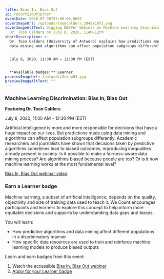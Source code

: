 ```yaml
---
title: Bias In, Bias Out
id: recoPfZIdOPjEYnpY
eventDate: 2020-07-08T03:00:00.000Z
coverImageUrl: /uploads/tooncalders_2048x1072.png
coverImageAltText: Digging DEEPer Webinar on Machine Learning Discrimination by
  Dr. Toon Calders on July 8, 2020, 11AM-12PM
shortDescription: >-
  Dr. Toon Calders (University of Antwerp) explains how predictions made using
  data mining and algorithms can affect population subgroups differently.


  July 8, 2020, 11:00 AM – 12:30 PM (EST)


  **Available badges:** Learner
previewImageUrl: /uploads/Group83.jpg
previewImageAltText: ""
---
```

### **Machine Learning Discrimination: Bias In, Bias Out**

**Featuring Dr. Toon Calders**

July 8, 2020, 11:00 AM – 12:30 PM (EST)

Artificial intelligence is more and more responsible for decisions that have a huge impact on our lives. But predictions made using data mining and algorithms can affect population subgroups differently. Academic researchers and journalists have shown that decisions taken by predictive algorithms sometimes lead to biased outcomes, reproducing inequalities already present in society. Is it possible to make a fairness-aware data mining process? Are algorithms biased because people are too? Or is it how machine learning works at the most fundamental level?

[Bias In, Bias Out webinar video](https://youtu.be/NNrknIYLbrc)

### Earn a Learner badge

Machine learning, a subset of artificial intelligence, depends on the quality, objectivity and size of training data used to teach it. We Count encourages participants and learners to explore this concept to help inform more equitable decisions and supports by understanding data gaps and biases.

You will learn:

* How predictive algorithms and data mining affect different populations in a discriminatory manner
* How specific data resources are used to train and reinforce machine learning models to produce biased outputs

Learn and earn badges from this event:

1. Watch the accessible [Bias In, Bias Out webinar](https://youtu.be/NNrknIYLbrc)
2. [Apply for your Learner badge](https://factory.cancred.ca/c/earnablebadge/QFMWKWaFRa9OE/apply)